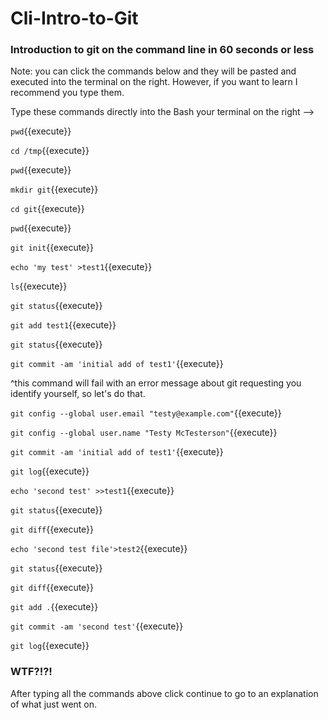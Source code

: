 Cli-Intro-to-Git
==========

### Introduction to git on the command line in 60 seconds or less

Note: you can click the commands below and they will be pasted and
executed into the terminal on the right.  However, if you want to learn
I recommend you type them.

Type these commands directly into the Bash your terminal on the right -->

`pwd`{{execute}}

`cd /tmp`{{execute}}

`pwd`{{execute}}

`mkdir git`{{execute}}

`cd git`{{execute}}

`pwd`{{execute}}

`git init`{{execute}}

`echo 'my test' >test1`{{execute}}

`ls`{{execute}}

`git status`{{execute}}

`git add test1`{{execute}}

`git status`{{execute}}

`git commit -am 'initial add of test1'`{{execute}}

^this command will fail with an error message about git requesting you
identify yourself, so let's do that.

`git config --global user.email "testy@example.com"`{{execute}}

`git config --global user.name "Testy McTesterson"`{{execute}}

`git commit -am 'initial add of test1'`{{execute}}

`git log`{{execute}}

`echo 'second test' >>test1`{{execute}}

`git status`{{execute}}

`git diff`{{execute}}

`echo 'second test file'>test2`{{execute}}

`git status`{{execute}}

`git diff`{{execute}}

`git add .`{{execute}}

`git commit -am 'second test'`{{execute}}

`git log`{{execute}}

### WTF?!?!

After typing all the commands above click continue to go to an
explanation of what just went on.

